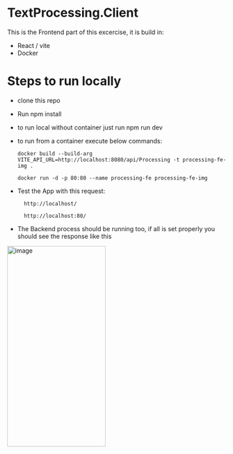 # TextProcessing.Client

This is the Frontend part of this excercise, it is build in:
- React / vite
- Docker

# Steps to run locally

- clone this repo
- Run npm install
- to run local without container just run npm run dev
- to run from a container execute below commands:

  ```
  docker build --build-arg VITE_API_URL=http://localhost:8080/api/Processing -t processing-fe-img .
  
  docker run -d -p 80:80 --name processing-fe processing-fe-img
  ```

- Test the App with this request:
  
  ```
    http://localhost/

    http://localhost:80/
  ```
  
- The Backend process should be running too, if all is set properly you should see the response like this
<img width="226" height="461" alt="image" src="https://github.com/user-attachments/assets/14879b95-f2c8-4aef-8e16-9c498b97a1c3" />

